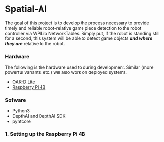 # Spatial-AI
The goal of this project is to develop the process necessary to provide timely and reliable robot-relative game piece detection to the robot controller via WPILib NetworkTables. Simply put, if the robot is standing still for a second, this system will be able to detect game objects ***and where they are*** relative to the robot.

### Hardware
The following is the hardware used to during development. Similar (more powerful variants, etc.) will also work on deployed systems.
- [OAK-D Lite](https://shop.luxonis.com/products/oak-d-lite-1?variant=42583102456031)
- [Raspberry Pi 4B](https://www.raspberrypi.com/products/raspberry-pi-4-model-b/)

### Sofware
- Python3
- DepthAI and DepthAI SDK
- pyntcore




### 1. Setting up the Raspberry Pi 4B
